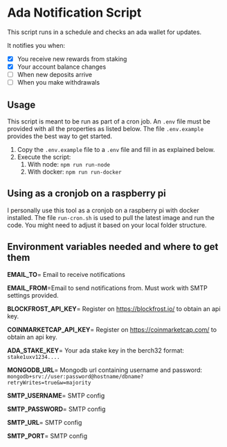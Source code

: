 # Ada Notification Script

This script runs in a schedule and checks an ada wallet for updates.

It notifies you when:
 
* [x] You receive new rewards from staking
* [x] Your account balance changes
* [ ] When new deposits arrive
* [ ] When you make withdrawals

## Usage

This script is meant to be run as part of a cron job. An `.env` file must be provided with all the properties as listed below. The file `.env.example` provides the best way to get started.


1. Copy the `.env.example` file to a `.env` file and fill in as explained below.
2. Execute the script:
   1. With node: `npm run run-node` 
   2. With docker: `npm run run-docker`

## Using as a cronjob on a raspberry pi

I personally use this tool as a cronjob on a raspberry pi with docker installed. 
The file `run-cron.sh` is used to pull the latest image and run the code. 
You might need to adjust it based on your local folder structure. 

## Environment variables needed and where to get them

**EMAIL_TO**= Email to receive notifications

**EMAIL_FROM**=Email to send notifications from. Must work with SMTP settings provided.

**BLOCKFROST_API_KEY**= Register on https://blockfrost.io/ to obtain an api key.

**COINMARKETCAP_API_KEY**= Register on https://coinmarketcap.com/ to obtain an api key.

**ADA_STAKE_KEY**= Your ada stake key in the berch32 format: `stake1uxv1234....`

**MONGODB_URL**= Mongodb url containing username and password: `mongodb+srv://user:password@hostname/dbname?retryWrites=true&w=majority`

**SMTP_USERNAME**= SMTP config

**SMTP_PASSWORD**= SMTP config

**SMTP_URL**= SMTP config

**SMTP_PORT**= SMTP config